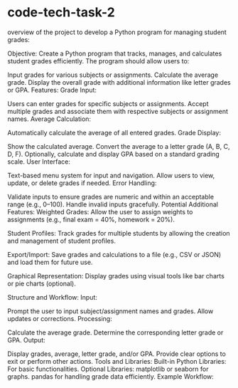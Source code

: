# code-tech-task-2
overview of the project to develop a Python program for managing student grades:

Objective:
Create a Python program that tracks, manages, and calculates student grades efficiently. The program should allow users to:

Input grades for various subjects or assignments.
Calculate the average grade.
Display the overall grade with additional information like letter grades or GPA.
Features:
Grade Input:

Users can enter grades for specific subjects or assignments.
Accept multiple grades and associate them with respective subjects or assignment names.
Average Calculation:

Automatically calculate the average of all entered grades.
Grade Display:

Show the calculated average.
Convert the average to a letter grade (A, B, C, D, F).
Optionally, calculate and display GPA based on a standard grading scale.
User Interface:

Text-based menu system for input and navigation.
Allow users to view, update, or delete grades if needed.
Error Handling:

Validate inputs to ensure grades are numeric and within an acceptable range (e.g., 0–100).
Handle invalid inputs gracefully.
Potential Additional Features:
Weighted Grades: Allow the user to assign weights to assignments (e.g., final exam = 40%, homework = 20%).

Student Profiles: Track grades for multiple students by allowing the creation and management of student profiles.

Export/Import: Save grades and calculations to a file (e.g., CSV or JSON) and load them for future use.

Graphical Representation: Display grades using visual tools like bar charts or pie charts (optional).

Structure and Workflow:
Input:

Prompt the user to input subject/assignment names and grades.
Allow updates or corrections.
Processing:

Calculate the average grade.
Determine the corresponding letter grade or GPA.
Output:

Display grades, average, letter grade, and/or GPA.
Provide clear options to exit or perform other actions.
Tools and Libraries:
Built-in Python Libraries: For basic functionalities.
Optional Libraries:
matplotlib or seaborn for graphs.
pandas for handling grade data efficiently.
Example Workflow:
